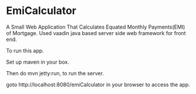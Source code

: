 # EmiCalculator
A Small Web Application That Calculates Equated Monthly Payments(EMI) of Mortgage.
Used vaadin java based server side web framework for front end.

To run this app.

Set up maven in your box.

Then do mvn jetty:run, to run the server.

goto http://localhost:8080/emiCalculator in your browser to access the app.
